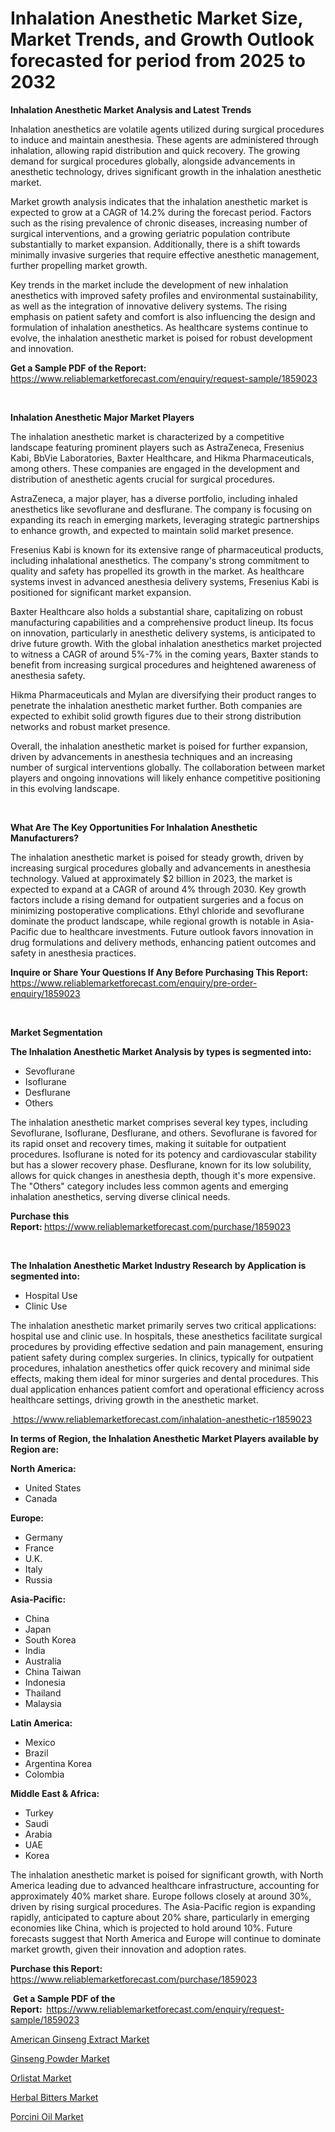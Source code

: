 <p><h1>Inhalation Anesthetic Market Size, Market Trends, and Growth Outlook forecasted for period from 2025 to 2032</h1></p><p><strong>Inhalation Anesthetic Market Analysis and Latest Trends</strong></p>
<p><p>Inhalation anesthetics are volatile agents utilized during surgical procedures to induce and maintain anesthesia. These agents are administered through inhalation, allowing rapid distribution and quick recovery. The growing demand for surgical procedures globally, alongside advancements in anesthetic technology, drives significant growth in the inhalation anesthetic market. </p><p>Market growth analysis indicates that the inhalation anesthetic market is expected to grow at a CAGR of 14.2% during the forecast period. Factors such as the rising prevalence of chronic diseases, increasing number of surgical interventions, and a growing geriatric population contribute substantially to market expansion. Additionally, there is a shift towards minimally invasive surgeries that require effective anesthetic management, further propelling market growth. </p><p>Key trends in the market include the development of new inhalation anesthetics with improved safety profiles and environmental sustainability, as well as the integration of innovative delivery systems. The rising emphasis on patient safety and comfort is also influencing the design and formulation of inhalation anesthetics. As healthcare systems continue to evolve, the inhalation anesthetic market is poised for robust development and innovation.</p></p>
<p><strong>Get a Sample PDF of the Report:&nbsp;</strong> <a href="https://www.reliablemarketforecast.com/enquiry/request-sample/1859023?utm_campaign=950&utm_medium=2&utm_source=Github&utm_content=ia&utm_term=08032025&utm_id=inhalation-anesthetic">https://www.reliablemarketforecast.com/enquiry/request-sample/1859023</a></p>
<p>&nbsp;</p>
<p><strong>Inhalation Anesthetic Major Market Players</strong></p>
<p><p>The inhalation anesthetic market is characterized by a competitive landscape featuring prominent players such as AstraZeneca, Fresenius Kabi, BbVie Laboratories, Baxter Healthcare, and Hikma Pharmaceuticals, among others. These companies are engaged in the development and distribution of anesthetic agents crucial for surgical procedures.</p><p>AstraZeneca, a major player, has a diverse portfolio, including inhaled anesthetics like sevoflurane and desflurane. The company is focusing on expanding its reach in emerging markets, leveraging strategic partnerships to enhance growth, and expected to maintain solid market presence.</p><p>Fresenius Kabi is known for its extensive range of pharmaceutical products, including inhalational anesthetics. The company's strong commitment to quality and safety has propelled its growth in the market. As healthcare systems invest in advanced anesthesia delivery systems, Fresenius Kabi is positioned for significant market expansion.</p><p>Baxter Healthcare also holds a substantial share, capitalizing on robust manufacturing capabilities and a comprehensive product lineup. Its focus on innovation, particularly in anesthetic delivery systems, is anticipated to drive future growth. With the global inhalation anesthetics market projected to witness a CAGR of around 5%-7% in the coming years, Baxter stands to benefit from increasing surgical procedures and heightened awareness of anesthesia safety.</p><p>Hikma Pharmaceuticals and Mylan are diversifying their product ranges to penetrate the inhalation anesthetic market further. Both companies are expected to exhibit solid growth figures due to their strong distribution networks and robust market presence.</p><p>Overall, the inhalation anesthetic market is poised for further expansion, driven by advancements in anesthesia techniques and an increasing number of surgical interventions globally. The collaboration between market players and ongoing innovations will likely enhance competitive positioning in this evolving landscape.</p></p>
<p>&nbsp;</p>
<p><strong>What Are The Key Opportunities For Inhalation Anesthetic Manufacturers?</strong></p>
<p><p>The inhalation anesthetic market is poised for steady growth, driven by increasing surgical procedures globally and advancements in anesthesia technology. Valued at approximately $2 billion in 2023, the market is expected to expand at a CAGR of around 4% through 2030. Key growth factors include a rising demand for outpatient surgeries and a focus on minimizing postoperative complications. Ethyl chloride and sevoflurane dominate the product landscape, while regional growth is notable in Asia-Pacific due to healthcare investments. Future outlook favors innovation in drug formulations and delivery methods, enhancing patient outcomes and safety in anesthesia practices.</p></p>
<p><strong>Inquire or Share Your Questions If Any Before Purchasing This Report:</strong> <a href="https://www.reliablemarketforecast.com/enquiry/pre-order-enquiry/1859023?utm_campaign=950&utm_medium=2&utm_source=Github&utm_content=ia&utm_term=08032025&utm_id=inhalation-anesthetic">https://www.reliablemarketforecast.com/enquiry/pre-order-enquiry/1859023</a></p>
<p>&nbsp;</p>
<p><strong>Market Segmentation</strong></p>
<p><strong>The Inhalation Anesthetic Market Analysis by types is segmented into:</strong></p>
<p><ul><li>Sevoflurane</li><li>Isoflurane</li><li>Desflurane</li><li>Others</li></ul></p>
<p><p>The inhalation anesthetic market comprises several key types, including Sevoflurane, Isoflurane, Desflurane, and others. Sevoflurane is favored for its rapid onset and recovery times, making it suitable for outpatient procedures. Isoflurane is noted for its potency and cardiovascular stability but has a slower recovery phase. Desflurane, known for its low solubility, allows for quick changes in anesthesia depth, though it's more expensive. The "Others" category includes less common agents and emerging inhalation anesthetics, serving diverse clinical needs.</p></p>
<p><strong>Purchase this Report:&nbsp;</strong><a href="https://www.reliablemarketforecast.com/purchase/1859023?utm_campaign=950&utm_medium=2&utm_source=Github&utm_content=ia&utm_term=08032025&utm_id=inhalation-anesthetic">https://www.reliablemarketforecast.com/purchase/1859023</a></p>
<p>&nbsp;</p>
<p><strong>The Inhalation Anesthetic Market Industry Research by Application is segmented into:</strong></p>
<p><ul><li>Hospital Use</li><li>Clinic Use</li></ul></p>
<p><p>The inhalation anesthetic market primarily serves two critical applications: hospital use and clinic use. In hospitals, these anesthetics facilitate surgical procedures by providing effective sedation and pain management, ensuring patient safety during complex surgeries. In clinics, typically for outpatient procedures, inhalation anesthetics offer quick recovery and minimal side effects, making them ideal for minor surgeries and dental procedures. This dual application enhances patient comfort and operational efficiency across healthcare settings, driving growth in the anesthetic market.</p></p>
<p><a href="https://www.reliablemarketforecast.com/inhalation-anesthetic-r1859023?utm_campaign=950&utm_medium=2&utm_source=Github&utm_content=ia&utm_term=08032025&utm_id=inhalation-anesthetic">&nbsp;https://www.reliablemarketforecast.com/inhalation-anesthetic-r1859023</a></p>
<p><strong>In terms of Region, the Inhalation Anesthetic Market Players available by Region are:</strong></p>
<p>
    <p> <strong> North America: </strong>
        <ul>
            <li>United States</li>
            <li>Canada</li>
        </ul>
        </p> 
    <p> <strong> Europe: </strong>
        <ul>
            <li>Germany</li>
            <li>France</li>
            <li>U.K.</li>
            <li>Italy</li>
            <li>Russia</li>
        </ul>
        </p> 
    <p> <strong> Asia-Pacific: </strong>
        <ul>
            <li>China</li>
            <li>Japan</li>
            <li>South Korea</li>
            <li>India</li>
            <li>Australia</li>
            <li>China Taiwan</li>
            <li>Indonesia</li>
            <li>Thailand</li>
            <li>Malaysia</li>
        </ul>
        </p> 
    <p> <strong> Latin America: </strong>
        <ul>
            <li>Mexico</li>
            <li>Brazil</li>
            <li>Argentina Korea</li>
            <li>Colombia</li>
        </ul>
        </p> 
    <p> <strong> Middle East & Africa: </strong>
        <ul>
            <li>Turkey</li>
            <li>Saudi</li>
            <li>Arabia</li>
            <li>UAE</li>
            <li>Korea</li>
        </ul>
    </p>
    </p>
<p><p>The inhalation anesthetic market is poised for significant growth, with North America leading due to advanced healthcare infrastructure, accounting for approximately 40% market share. Europe follows closely at around 30%, driven by rising surgical procedures. The Asia-Pacific region is expanding rapidly, anticipated to capture about 20% share, particularly in emerging economies like China, which is projected to hold around 10%. Future forecasts suggest that North America and Europe will continue to dominate market growth, given their innovation and adoption rates.</p></p>
<p><strong>Purchase this Report: </strong><a href="https://www.reliablemarketforecast.com/purchase/1859023?utm_campaign=950&utm_medium=2&utm_source=Github&utm_content=ia&utm_term=08032025&utm_id=inhalation-anesthetic">https://www.reliablemarketforecast.com/purchase/1859023</a></p>
<p>&nbsp;<strong>Get a Sample PDF of the Report:&nbsp;&nbsp;</strong><a href="https://www.reliablemarketforecast.com/enquiry/request-sample/1859023?utm_campaign=950&utm_medium=2&utm_source=Github&utm_content=ia&utm_term=08032025&utm_id=inhalation-anesthetic">https://www.reliablemarketforecast.com/enquiry/request-sample/1859023</a></p>
<p><strong></strong></p>
<p><p><a href="https://github.com/negrocybul4w/Market-Research-Report-List-1/blob/main/american-ginseng-extract-market.md?utm_campaign=950&utm_medium=2&utm_source=Github&utm_content=ia&utm_term=08032025&utm_id=inhalation-anesthetic">American Ginseng Extract Market</a></p><p><a href="https://github.com/djoeamakeh/Market-Research-Report-List-1/blob/main/ginseng-powder-market.md?utm_campaign=950&utm_medium=2&utm_source=Github&utm_content=ia&utm_term=08032025&utm_id=inhalation-anesthetic">Ginseng Powder Market</a></p><p><a href="https://github.com/landtmman/Market-Research-Report-List-1/blob/main/orlistat-market.md?utm_campaign=950&utm_medium=2&utm_source=Github&utm_content=ia&utm_term=08032025&utm_id=inhalation-anesthetic">Orlistat Market</a></p><p><a href="https://github.com/tigoryemm/Market-Research-Report-List-1/blob/main/herbal-bitters-market.md?utm_campaign=950&utm_medium=2&utm_source=Github&utm_content=ia&utm_term=08032025&utm_id=inhalation-anesthetic">Herbal Bitters Market</a></p><p><a href="https://github.com/lonanweaseh4/Market-Research-Report-List-1/blob/main/porcini-oil-market.md?utm_campaign=950&utm_medium=2&utm_source=Github&utm_content=ia&utm_term=08032025&utm_id=inhalation-anesthetic">Porcini Oil Market</a></p></p>